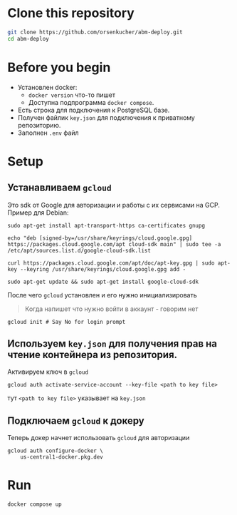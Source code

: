 # Clone this repository

```bash
git clone https://github.com/orsenkucher/abm-deploy.git
cd abm-deploy
```

# Before you begin

- Установлен docker:
  - `docker version` что-то пишет
  - Доступна подпрограмма `docker compose`.
- Есть строка для подключения к PostgreSQL базе.
- Получен файлик `key.json` для подключения к приватному репозиторию.
- Заполнен `.env` файл

# Setup

## Устанавливаем `gcloud`

Это sdk от Google для авторизации и работы с их сервисами на GCP.
Пример для Debian:

```
sudo apt-get install apt-transport-https ca-certificates gnupg

echo "deb [signed-by=/usr/share/keyrings/cloud.google.gpg] https://packages.cloud.google.com/apt cloud-sdk main" | sudo tee -a /etc/apt/sources.list.d/google-cloud-sdk.list

curl https://packages.cloud.google.com/apt/doc/apt-key.gpg | sudo apt-key --keyring /usr/share/keyrings/cloud.google.gpg add -

sudo apt-get update && sudo apt-get install google-cloud-sdk

```

После чего `gcloud` установлен и его нужно инициализировать

> Когда напишет что нужно войти в аккаунт - говорим нет

```
gcloud init # Say No for login prompt
```

## Используем `key.json` для получения прав на чтение контейнера из репозитория.

Активируем ключ в `gcloud`

```
gcloud auth activate-service-account --key-file <path to key file>
```

тут `<path to key file>` указывает на `key.json`

## Подключаем `gcloud` к докеру

Теперь докер начнет использовать `gcloud` для авторизации

```
gcloud auth configure-docker \
	us-central1-docker.pkg.dev
```

# Run

```
docker compose up
```
